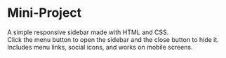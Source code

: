 # Mini-Project
A simple responsive sidebar made with HTML and CSS.  
Click the menu button to open the sidebar and the close button to hide it.  
Includes menu links, social icons, and works on mobile screens.  
